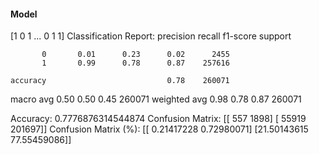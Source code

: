 #### Model
[1 0 1 ... 0 1 1]
Classification Report:
              precision    recall  f1-score   support

           0       0.01      0.23      0.02      2455
           1       0.99      0.78      0.87    257616

    accuracy                           0.78    260071
   macro avg       0.50      0.50      0.45    260071
weighted avg       0.98      0.78      0.87    260071

Accuracy: 0.7776876314544874
Confusion Matrix:
[[   557   1898]
 [ 55919 201697]]
Confusion Matrix (%):
[[ 0.21417228  0.72980071]
 [21.50143615 77.55459086]]
